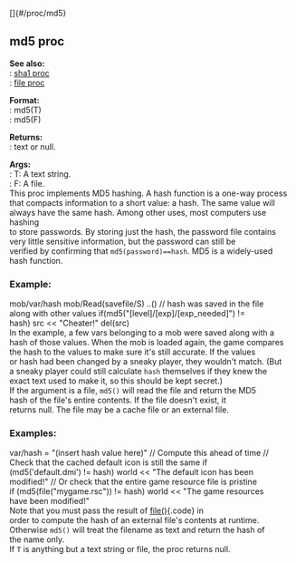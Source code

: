 []{#/proc/md5}    
## md5 proc    
**See also:**    
:   [sha1 proc](/ref/proc/sha1.md)    
:   [file proc](/ref/proc/file.md)    
<!-- -->    
**Format:**    
:   md5(T)    
:   md5(F)    
<!-- -->    
**Returns:**    
:   text or null.    
<!-- -->    
**Args:**    
:   T: A text string.    
:   F: A file.    
This proc implements MD5 hashing. A hash function is a one-way process    
that compacts information to a short value: a hash. The same value will    
always have the same hash. Among other uses, most computers use hashing    
to store passwords. By storing just the hash, the password file contains    
very little sensitive information, but the password can still be    
verified by confirming that `md5(password)==hash`. MD5 is a widely-used    
hash function.    
### Example:    
mob/var/hash mob/Read(savefile/S) ..() // hash was saved in the file    
along with other values if(md5(\"\[level\]/\[exp\]/\[exp_needed\]\") !=    
hash) src \<\< \"Cheater!\" del(src)    
In the example, a few vars belonging to a mob were saved along with a    
hash of those values. When the mob is loaded again, the game compares    
the hash to the values to make sure it\'s still accurate. If the values    
or hash had been changed by a sneaky player, they wouldn\'t match. (But    
a sneaky player could still calculate `hash` themselves if they knew the    
exact text used to make it, so this should be kept secret.)    
If the argument is a file, `md5()` will read the file and return the MD5    
hash of the file\'s entire contents. If the file doesn\'t exist, it    
returns null. The file may be a cache file or an external file.    
### Examples:    
var/hash = \"(insert hash value here)\" // Compute this ahead of time //    
Check that the cached default icon is still the same if    
(md5(\'default.dmi\') != hash) world \<\< \"The default icon has been    
modified!\" // Or check that the entire game resource file is pristine    
if (md5(file(\"mygame.rsc\")) != hash) world \<\< \"The game resources    
have been modified!\"    
Note that you must pass the result of [file()](/ref/proc/file.md){.code} in    
order to compute the hash of an external file\'s contents at runtime.    
Otherwise `md5()` will treat the filename as text and return the hash of    
the name only.    
If `T` is anything but a text string or file, the proc returns null.  